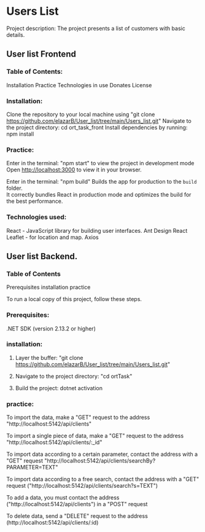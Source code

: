 # Users List

Project description: The project presents a list of customers with basic details.


## User list Frontend

### Table of Contents:
Installation
Practice
Technologies in use
Donates
License


### Installation:
Clone the repository to your local machine using "git clone https://github.com/elazarB/User_list/tree/main/Users_list.git"
Navigate to the project directory: cd ort_task_front
Install dependencies by running: npm install

### Practice:
Enter in the terminal: "npm start" to view the project in development mode
Open [http://localhost:3000](http://localhost:3000) to view it in your browser.

Enter in the terminal: "npm build" Builds the app for production to the `build` folder.\
It correctly bundles React in production mode and optimizes the build for the best performance.

### Technologies used:
React - JavaScript library for building user interfaces.
Ant Design
React Leaflet - for location and map.
Axios





## User list Backend.


### Table of Contents
 
Prerequisites
installation
practice


To run a local copy of this project, follow these steps.

### Prerequisites:
.NET SDK (version 2.13.2 or higher)

### installation:
1. Layer the buffer:
"git clone https://github.com/elazarB/User_list/tree/main/Users_list.git"

2. Navigate to the project directory:
"cd ortTask"

2. Build the project:
dotnet activation

### practice:
To import the data, make a "GET" request to the address "http://localhost:5142/api/clients"

To import a single piece of data, make a "GET" request to the address "http://localhost:5142/api/clients/:_id"

To import data according to a certain parameter, contact the address with a "GET" request
  "http://localhost:5142/api/clients/searchBy?PARAMETER=TEXT"

To import data according to a free search, contact the address with a "GET" request
  ("http://localhost:5142/api/clients/search?s=TEXT")

To add a data, you must contact the address ("http://localhost:5142/api/clients") in a "POST" request

To delete data, send a "DELETE" request to the address (http://localhost:5142/api/clients/:id)